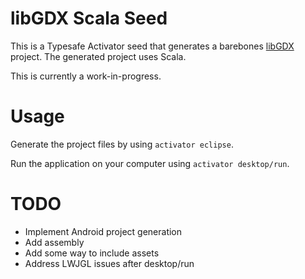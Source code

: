 # libGDX Scala Seed
This is a Typesafe Activator seed that generates a barebones [libGDX](http://libgdx.badlogicgames.com/) project. The generated project uses Scala.

This is currently a work-in-progress.

# Usage
Generate the project files by using `activator eclipse`.

Run the application on your computer using `activator desktop/run`.

# TODO
* Implement Android project generation
* Add assembly
* Add some way to include assets
* Address LWJGL issues after desktop/run
